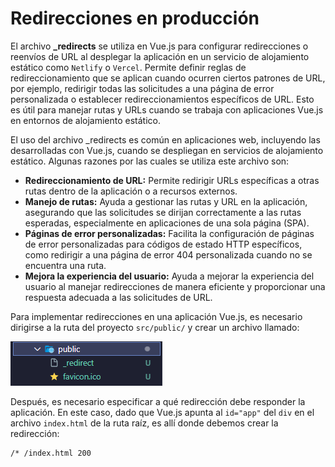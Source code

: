 # Redirecciones en producción

El archivo **_redirects** se utiliza en Vue.js para configurar redirecciones o reenvíos de URL al desplegar la aplicación en un servicio de alojamiento estático como `Netlify` o `Vercel`. Permite definir reglas de redireccionamiento que se aplican cuando ocurren ciertos patrones de URL, por ejemplo, redirigir todas las solicitudes a una página de error personalizada o establecer redireccionamientos específicos de URL. Esto es útil para manejar rutas y URLs cuando se trabaja con aplicaciones Vue.js en entornos de alojamiento estático.

El uso del archivo _redirects es común en aplicaciones web, incluyendo las desarrolladas con Vue.js, cuando se despliegan en servicios de alojamiento estático. Algunas razones por las cuales se utiliza este archivo son:

* **Redireccionamiento de URL:** Permite redirigir URLs específicas a otras rutas dentro de la aplicación o a recursos externos.
* **Manejo de rutas:** Ayuda a gestionar las rutas y URL en la aplicación, asegurando que las solicitudes se dirijan correctamente a las rutas esperadas, especialmente en aplicaciones de una sola página (SPA).
* **Páginas de error personalizadas:** Facilita la configuración de páginas de error personalizadas para códigos de estado HTTP específicos, como redirigir a una página de error 404 personalizada cuando no se encuentra una ruta.
* **Mejora la experiencia del usuario:** Ayuda a mejorar la experiencia del usuario al manejar redirecciones de manera eficiente y proporcionar una respuesta adecuada a las solicitudes de URL.

Para implementar redirecciones en una aplicación Vue.js, es necesario dirigirse a la ruta del proyecto `src/public/` y crear un archivo llamado:

![Example of redirects in vue.js](./imgs/redirect-example.PNG)

Después, es necesario especificar a qué redirección debe responder la aplicación. En este caso, dado que Vue.js apunta al `id="app"` del `div` en el archivo `index.html` de la ruta raíz, es allí donde debemos crear la redirección:

```sh
/* /index.html 200
```

